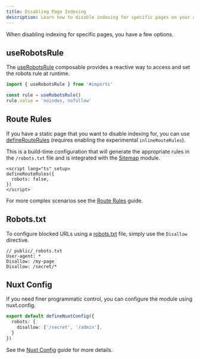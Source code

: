 ```yaml
---
title: Disabling Page Indexing
description: Learn how to disable indexing for specific pages on your app.
---
```


When disabling indexing for specific pages, you have a few options.

## useRobotsRule

The [useRobotsRule](/docs/robots/api/use-robots-rule) composable provides a reactive way to access and set the robots rule at runtime.

```ts
import { useRobotsRule } from '#imports'

const rule = useRobotsRule()
rule.value = 'noindex, nofollow'
```

## Route Rules

If you have a static page that you want to disable indexing for, you can use [defineRouteRules](https://nuxt.com/docs/api/utils/define-route-rules) (requires enabling the experimental `inlineRouteRules`).

This is a build-time configuration that will generate the appropriate rules in the `/robots.txt` file and is integrated with the [Sitemap](/docs/sitemap/guides/robots) module.

```vue [pages/about.vue]
<script lang="ts" setup>
defineRouteRules({
  robots: false,
})
</script>
```

For more complex scenarios see the [Route Rules](/docs/robots/guides/route-rules) guide.

## Robots.txt

To configure blocked URLs using a [robots.txt](/docs/robots/guides/robots-txt) file, simply use the `Disallow` directive.

```robots-txt [robots.txt]
// public/_robots.txt
User-agent: *
Disallow: /my-page
Disallow: /secret/*
```

## Nuxt Config

If you need finer programmatic control, you can configure the module using nuxt.config.

```ts [nuxt.config.ts]
export default defineNuxtConfig({
  robots: {
    disallow: ['/secret', '/admin'],
  }
})
```

See the [Nuxt Config](/docs/robots/guides/nuxt-config) guide for more details.
